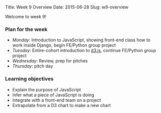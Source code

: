 Title: Week 9 Overview
Date: 2015-06-28
Slug: w9-overview

Welcome to week 9!

### Plan for the week

* *Monday*: Introduction to JavaScript, showing front-end class how to work
  inside Django, begin FE/Python group project
* *Tuesday*: Entire-cohort introduction to [d3.js](http://d3js.org/), continue
  FE/Python group project
* *Wednesday*: Review, prep for pitches
* *Thursday*: pitch day

### Learning objectives

* Explain the purpose of JavaScript
* Infer what a piece of JavaScript is doing
* Integrate with a front-end team on a project
* Extrapolate from a D3 chart to make a new chart
